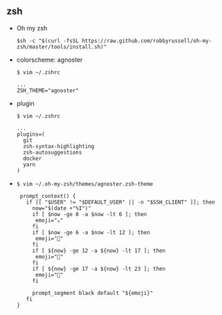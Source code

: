 ## zsh

* Oh my zsh

  ```shell
  $sh -c "$(curl -fsSL https://raw.github.com/robbyrussell/oh-my-zsh/master/tools/install.sh)"
  ```

* colorscheme: agnoster

  `$ vim ~/.zshrc`

  ```shell
  ...
  ZSH_THEME="agnoster"
  ```

* plugin

  `$ vim ~/.zshrc`

  ```shell
  ...
  plugins=(
  	git
  	zsh-syntax-highlighting
  	zsh-autosuggestions
  	docker
  	yarn
  )
  ```

* `$ vim ~/.oh-my-zsh/themes/agnoster.zsh-theme`

  ```shell
   prompt_context() {
     if [[ "$USER" != "$DEFAULT_USER" || -n "$SSH_CLIENT" ]]; then
       now="$(date +"%I")"
       if [ $now -ge 0 -a $now -lt 6 ]; then
        emoji="☕️"
       fi
       if [ $now -ge 6 -a $now -lt 12 ]; then
        emoji="🍳"
       fi
       if [ ${now} -ge 12 -a ${now} -lt 17 ]; then
        emoji="🌳"
       fi
       if [ ${now} -ge 17 -a ${now} -lt 23 ]; then
        emoji="🌃"
       fi
  
       prompt_segment black default "${emoji}"
     fi
  }
  ```
